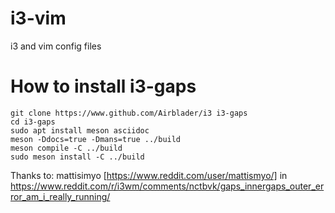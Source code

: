 # i3-vim
i3 and vim config files

# How to install i3-gaps

```
git clone https://www.github.com/Airblader/i3 i3-gaps
cd i3-gaps
sudo apt install meson asciidoc
meson -Ddocs=true -Dmans=true ../build
meson compile -C ../build
sudo meson install -C ../build
```
Thanks to: mattisimyo [https://www.reddit.com/user/mattismyo/] in https://www.reddit.com/r/i3wm/comments/nctbvk/gaps_innergaps_outer_error_am_i_really_running/
